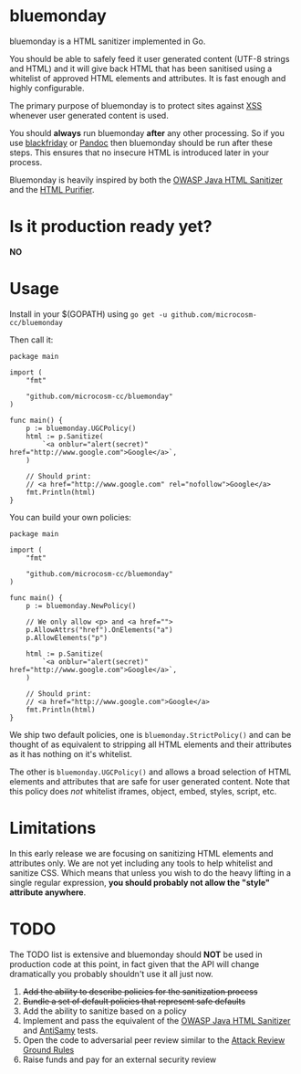 bluemonday
==========

bluemonday is a HTML sanitizer implemented in Go.

You should be able to safely feed it user generated content (UTF-8 strings and HTML) and it will give back HTML that has been sanitised using a whitelist of approved HTML elements and attributes. It is fast enough and highly configurable.

The primary purpose of bluemonday is to protect sites against [XSS](http://en.wikipedia.org/wiki/Cross-site_scripting) whenever user generated content is used.

You should **always** run bluemonday **after** any other processing. So if you use [blackfriday](https://github.com/russross/blackfriday) or [Pandoc](http://johnmacfarlane.net/pandoc/) then bluemonday should be run after these steps. This ensures that no insecure HTML is introduced later in your process.

Bluemonday is heavily inspired by both the [OWASP Java HTML Sanitizer](https://code.google.com/p/owasp-java-html-sanitizer/) and the [HTML Purifier](http://htmlpurifier.org/).

Is it production ready yet?
===========================

**NO**

Usage
=====

Install in your $(GOPATH) using `go get -u github.com/microcosm-cc/bluemonday`

Then call it:
````
package main

import (
	"fmt"

	"github.com/microcosm-cc/bluemonday"
)

func main() {
	p := bluemonday.UGCPolicy()
	html := p.Sanitize(
		`<a onblur="alert(secret)" href="http://www.google.com">Google</a>`,
	)

	// Should print:
	// <a href="http://www.google.com" rel="nofollow">Google</a>
	fmt.Println(html)
}
````

You can build your own policies:
````
package main

import (
	"fmt"

	"github.com/microcosm-cc/bluemonday"
)

func main() {
	p := bluemonday.NewPolicy()

	// We only allow <p> and <a href="">
	p.AllowAttrs("href").OnElements("a")
	p.AllowElements("p")

	html := p.Sanitize(
		`<a onblur="alert(secret)" href="http://www.google.com">Google</a>`,
	)

	// Should print:
	// <a href="http://www.google.com">Google</a>
	fmt.Println(html)
}
````

We ship two default policies, one is `bluemonday.StrictPolicy()` and can be thought of as equivalent to stripping all HTML elements and their attributes as it has nothing on it's whitelist.

The other is `bluemonday.UGCPolicy()` and allows a broad selection of HTML elements and attributes that are safe for user generated content. Note that this policy does *not* whitelist iframes, object, embed, styles, script, etc.

Limitations
===========

In this early release we are focusing on sanitizing HTML elements and attributes only. We are not yet including any tools to help whitelist and sanitize CSS. Which means that unless you wish to do the heavy lifting in a single regular expression, **you should probably not allow the "style" attribute anywhere**.

TODO
====

The TODO list is extensive and bluemonday should **NOT** be used in production code at this point, in fact given that the API will change dramatically you probably shouldn't use it all just now.

1. ~~Add the ability to describe policies for the sanitization process~~
1. ~~Bundle a set of default policies that represent safe defaults~~
1. Add the ability to sanitize based on a policy
1. Implement and pass the equivalent of the [OWASP Java HTML Sanitizer](https://code.google.com/p/owasp-java-html-sanitizer/source/browse/trunk/src/tests/org/owasp/html/) and [AntiSamy](https://code.google.com/p/owaspantisamy/source/browse/Java/antisamy/src/test/java/org/owasp/validator/html/test) tests.
1. Open the code to adversarial peer review similar to the [Attack Review Ground Rules](https://code.google.com/p/owasp-java-html-sanitizer/wiki/AttackReviewGroundRules)
1. Raise funds and pay for an external security review
